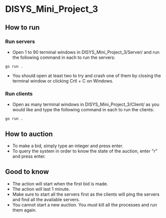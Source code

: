 # DISYS_Mini_Project_3

## How to run

### Run servers

- Open 1 to 90 terminal windows in DISYS_Mini_Project_3/Server/ and run the following command in each to run the
  servers:

```console
go run .
```

- You should open at least two to try and crash one of them by closing the terminal window or clicking Crtl + C on
  Windows.

### Run clients

- Open as many terminal windows in DISYS_Mini_Project_3/Client/ as you would like and type the following command in each
  to run the clients:

```console
go run .
```

## How to auction

- To make a bid, simply type an integer and press enter.
- To query the system in order to know the state of the auction, enter "r" and press enter.

## Good to know

- The action will start when the first bid is made.
- The action will last 1 minute.
- Make sure to start all the servers first as the clients will ping the servers and find all the available servers.
- You cannot start a new auction. You must kill all the processes and run them again.

